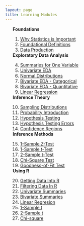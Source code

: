 ```yaml
---
layout: page
title: Learning Modules
---
```


<ul style="list-style-type: none;">
  <li><b>Foundations</b></li>
    <ol type="1" start="1">
      <li><a href="WhyStats.html">Why Statistics is Important</a></li>
      <li><a href="FoundationalDefns.html">Foundational Definitions</a></li>
      <li><a href="DataProduction.html">Data Production</a></li>
    </ol>
  <li><b>Exploratory Data Analysis</b></li>
    <ol type="1" start="4">
      <li><a href="SumVar1.html">Summaries for One Variable</a></li>
      <li><a href="UnivEda.html">Univariate EDA</a></li>
      <li><a href="NormalDist.html">Normal Distributions</a></li>
      <li><a href="BEDACat.html">Bivariate EDA - Categorical</a></li>
      <li><a href="BEDAQuant.html">Bivariate EDA - Quantitative</a></li>
      <li><a href="LinearRegression.html">Linear Regression</a></li>
    </ol>
  <li><b>Inference Theory</b></li>
    <ol type="1" start="10">
      <li><a href="SamplingDist.html">Sampling Distributions</a></li>
      <li><a href="Probability.html">Probability Introduction</a></li>
      <li><a href="HypTesting.html">Hypothesis Testing</a></li>
      <li><a href="HypTestingErrs.html">Hypothesis Testing Errors</a></li>
      <li><a href="ConfRegions.html">Confidence Regions</a></li>
    </ol>
  <li><b>Inference Methods</b></li>
    <ol type="1" start="15">
      <li><a href="1SampleZ.html">1-Sample Z-Test</a></li>
      <li><a href="1Samplet.html">1-Sample t-Test</a></li>
      <li><a href="2Samplet.html">2-Sample t-Test</a></li>
      <li><a href="ChiSquare.html">Chi-Square Test</a></li>
      <li><a href="GOFTest.html">Goodness-of-Fit Test</a></li>
    </ol>
  <li><b>Using R</b></li>
    <ol type="1" start="20">
      <li><a href="RData.html">Getting Data Into R</a></li>
      <li><a href="RFilter.html">Filtering Data In R</a></li>
      <li><a href="RUniv.html">Univariate Summaries</a></li>
      <li><a href="RBiv.html">Bivariate Summaries</a></li>
      <li><a href="RRegression.html">Linear Regresion</a></li>
      <li><a href="Rt1.html">1-Sample t</a></li>
      <li><a href="Rt2.html">2-Sample t</a></li>
      <li><a href="RChi.html">Chi-square</a></li>
    </ol>
</ol>
